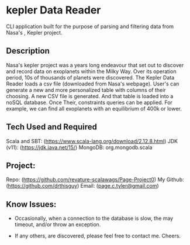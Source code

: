 # kepler Data Reader
CLI application built for the purpose of parsing and filtering data from Nasa's , Kepler project. 

## Description
Nasa's kepler project was a years long endeavour that set out to discover and record data on exoplanets within the Milky Way. Over its operation period, 10s of thousands of planets were discovered.  The Kepler Data Reader loads a csv file (downloaded from Nasa's webpage). User's can generate a new and more personalized table with columns of their choosing.  A new CSV file is generated.  And that table is loaded into a noSQL database.  Once Their,  constraints queries can be applied.  For example, we can find all exoplanets with an equilibrium of 400k or lower. 

## Tech Used and Required
Scala and SBT: (https://www.scala-lang.org/download/2.12.8.html)
JDK (v11): (https://jdk.java.net/15/)
MongoDB: org.mongodb.scala


## Project:
Repo: (https://github.com/revature-scalawags/Page-Project0)
My Github: (https://github.com/drthisguy)
Email: (page.c.tyler@gmail.com)

## Know Issues:
- Occasionally, when a connection to the database is slow, the may timeout, and/or throw an exception. 

- If any others, are discovered, please feel free to contact me.  Cheers. 
